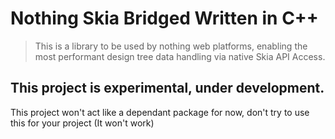 # Nothing Skia Bridged Written in C++

> This is a library to be used by nothing web platforms, enabling the most performant design tree data handling via native Skia API Access.



## This project is experimental, under development.

This project won't act like a dependant package for now, don't try to use this for your project (It won't work)